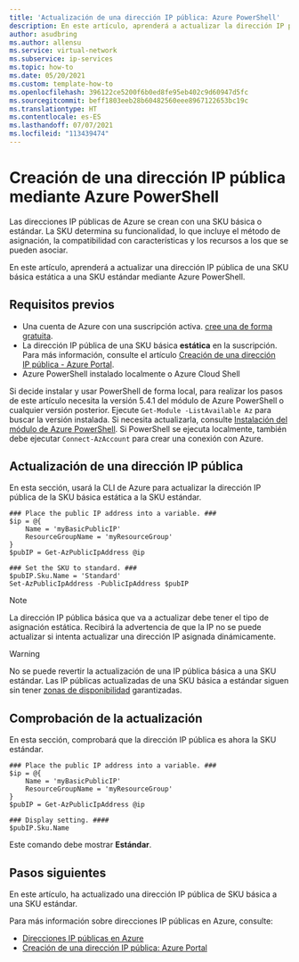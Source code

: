 ```yaml
---
title: 'Actualización de una dirección IP pública: Azure PowerShell'
description: En este artículo, aprenderá a actualizar la dirección IP pública de una SKU básica mediante Azure PowerShell.
author: asudbring
ms.author: allensu
ms.service: virtual-network
ms.subservice: ip-services
ms.topic: how-to
ms.date: 05/20/2021
ms.custom: template-how-to
ms.openlocfilehash: 396122ce5200f6b0ed8fe95eb402c9d60947d5fc
ms.sourcegitcommit: beff1803eeb28b60482560eee8967122653bc19c
ms.translationtype: HT
ms.contentlocale: es-ES
ms.lasthandoff: 07/07/2021
ms.locfileid: "113439474"
---
```

# <a name="upgrade-a-public-ip-address-using-azure-powershell"></a>Creación de una dirección IP pública mediante Azure PowerShell

Las direcciones IP públicas de Azure se crean con una SKU básica o estándar. La SKU determina su funcionalidad, lo que incluye el método de asignación, la compatibilidad con características y los recursos a los que se pueden asociar. 

En este artículo, aprenderá a actualizar una dirección IP pública de una SKU básica estática a una SKU estándar mediante Azure PowerShell.

## <a name="prerequisites"></a>Requisitos previos

* Una cuenta de Azure con una suscripción activa. [cree una de forma gratuita](https://azure.microsoft.com/free/?ref=microsoft.com&utm_source=microsoft.com&utm_medium=docs&utm_campaign=visualstudio).
* La dirección IP pública de una SKU básica **estática** en la suscripción. Para más información, consulte el artículo [Creación de una dirección IP pública - Azure Portal](create-public-ip-portal.md#create-a-basic-sku-public-ip-address).
* Azure PowerShell instalado localmente o Azure Cloud Shell

Si decide instalar y usar PowerShell de forma local, para realizar los pasos de este artículo necesita la versión 5.4.1 del módulo de Azure PowerShell o cualquier versión posterior. Ejecute `Get-Module -ListAvailable Az` para buscar la versión instalada. Si necesita actualizarla, consulte [Instalación del módulo de Azure PowerShell](/powershell/azure/install-Az-ps). Si PowerShell se ejecuta localmente, también debe ejecutar `Connect-AzAccount` para crear una conexión con Azure.

## <a name="upgrade-public-ip-address"></a>Actualización de una dirección IP pública

En esta sección, usará la CLI de Azure para actualizar la dirección IP pública de la SKU básica estática a la SKU estándar.

```azurepowershell-interactive
### Place the public IP address into a variable. ###
$ip = @{
    Name = 'myBasicPublicIP'
    ResourceGroupName = 'myResourceGroup'
}
$pubIP = Get-AzPublicIpAddress @ip

### Set the SKU to standard. ###
$pubIP.Sku.Name = 'Standard'
Set-AzPublicIpAddress -PublicIpAddress $pubIP

```
> [!NOTE]
> La dirección IP pública básica que va a actualizar debe tener el tipo de asignación estática. Recibirá la advertencia de que la IP no se puede actualizar si intenta actualizar una dirección IP asignada dinámicamente.

> [!WARNING]
> No se puede revertir la actualización de una IP pública básica a una SKU estándar. Las IP públicas actualizadas de una SKU básica a estándar siguen sin tener [zonas de disponibilidad](../availability-zones/az-overview.md?toc=%2fazure%2fvirtual-network%2ftoc.json#availability-zones) garantizadas.

## <a name="verify-upgrade"></a>Comprobación de la actualización

En esta sección, comprobará que la dirección IP pública es ahora la SKU estándar.

```azurepowershell-interactive
### Place the public IP address into a variable. ###
$ip = @{
    Name = 'myBasicPublicIP'
    ResourceGroupName = 'myResourceGroup'
}
$pubIP = Get-AzPublicIpAddress @ip

### Display setting. ####
$pubIP.Sku.Name
```
Este comando debe mostrar **Estándar**.

## <a name="next-steps"></a>Pasos siguientes

En este artículo, ha actualizado una dirección IP pública de SKU básica a una SKU estándar.

Para más información sobre direcciones IP públicas en Azure, consulte:

- [Direcciones IP públicas en Azure](public-ip-addresses.md)
- [Creación de una dirección IP pública: Azure Portal](create-public-ip-portal.md)

